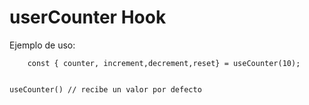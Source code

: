 # userCounter Hook

Ejemplo de uso:
```
    const { counter, increment,decrement,reset} = useCounter(10); 
       
```
```
useCounter() // recibe un valor por defecto
```